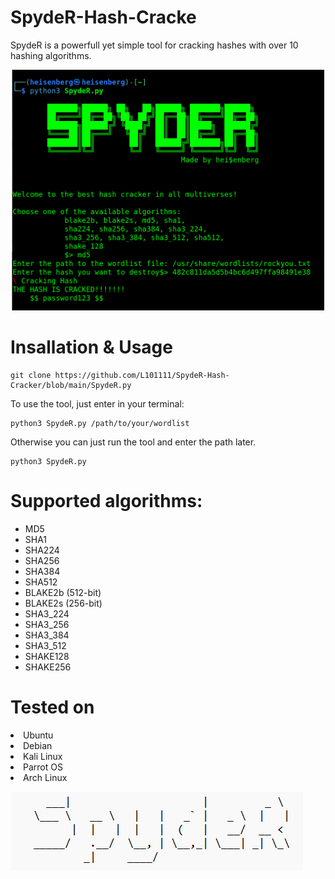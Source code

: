  # SpydeR-Hash-Cracke

 SpydeR is a powerfull yet simple tool for cracking hashes with over 10 hashing algorithms.
 
<div align="center">
<img src="https://github.com/L101111/SpydeR-Hash-Cracker/blob/main/screen.png" width="500px"/>
</div>

# Insallation & Usage

```
git clone https://github.com/L101111/SpydeR-Hash-Cracker/blob/main/SpydeR.py
```
To use the tool, just enter in your terminal:

    python3 SpydeR.py /path/to/your/wordlist

Otherwise you can just run the tool and enter the path later.
    
    python3 SpydeR.py 
    


# Supported algorithms: 
<ul> 
<li>MD5</li>
<li>SHA1</li>
<li>SHA224</li>
<li>SHA256</li>
<li>SHA384</li>
<li>SHA512</li>
<li>BLAKE2b (512-bit)</li>
<li>BLAKE2s (256-bit)</li>
<li>SHA3_224</li>
<li>SHA3_256</li>
<li>SHA3_384</li>
<li>SHA3_512</li>
<li>SHAKE128</li>
<li>SHAKE256</li>
</ul>

# Tested on
<li>Ubuntu</li>
<li>Debian</li>
<li>Kali Linux</li>
<li>Parrot OS</li>
<li>Arch Linux</li>


![Logo](https://github.com/L101111/SpydeR-Hash-Cracker/blob/main/logo)
